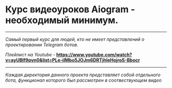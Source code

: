 # Курс видеоуроков Aiogram - необходимый минимум. 

---

_Самый первый курс для людей, кто не имеет представлений о проектировании Telegram ботов._

_Плейлист на Youtube_ - **https://www.youtube.com/watch?v=ayUBlf9pvn0&list=PLe-iIMbo5JOJm6DRTjhleHojroS-Bbocr**

---

_Каждая директория данного проекта представляет собой отдельного бота,
функционал которого был рассмотрен в соотвествующем видео_